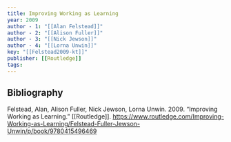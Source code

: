 ```yaml
---
title: Improving Working as Learning
year: 2009
author - 1: "[[Alan Felstead]]"
author - 2: "[[Alison Fuller]]"
author - 3: "[[Nick Jewson]]"
author - 4: "[[Lorna Unwin]]"
key: "[[Felstead2009-kt]]"
publisher: [[Routledge]]
tags:
---
```


## Bibliography
Felstead, Alan, Alison Fuller, Nick Jewson, Lorna Unwin. 2009. “Improving Working as Learning.” [[Routledge]]. https://www.routledge.com/Improving-Working-as-Learning/Felstead-Fuller-Jewson-Unwin/p/book/9780415496469